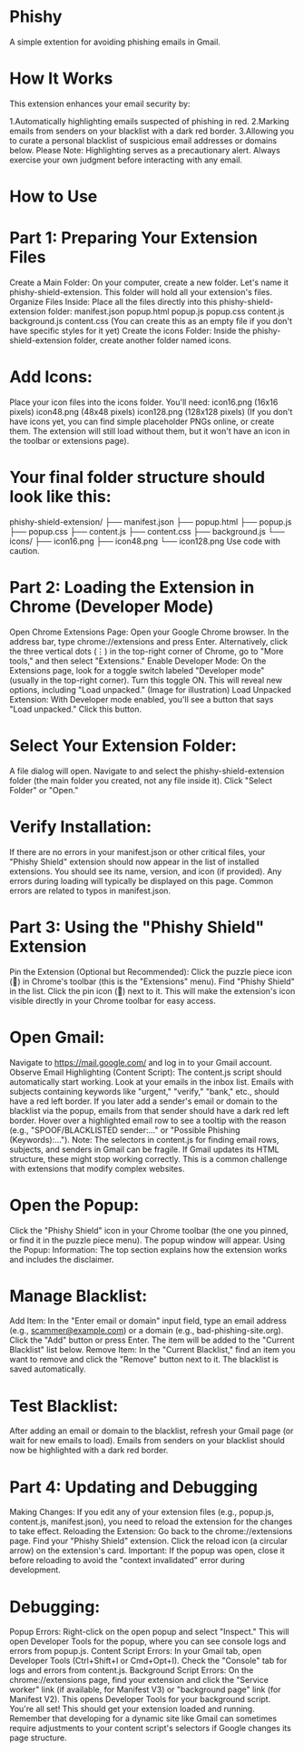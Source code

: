 # Phishy
A simple extention for avoiding phishing emails in Gmail.
# How It Works
This extension enhances your email security by:

1.Automatically highlighting emails suspected of phishing in red.
2.Marking emails from senders on your blacklist with a dark red border.
3.Allowing you to curate a personal blacklist of suspicious email addresses or domains below.
Please Note: Highlighting serves as a precautionary alert. Always exercise your own judgment before interacting with any email.


# How to Use

# Part 1: Preparing Your Extension Files
Create a Main Folder:
On your computer, create a new folder. Let's name it phishy-shield-extension. This folder will hold all your extension's files.
Organize Files Inside:
Place all the files directly into this phishy-shield-extension folder:
manifest.json
popup.html
popup.js
popup.css
content.js
background.js
content.css (You can create this as an empty file if you don't have specific styles for it yet)
Create the icons Folder:
Inside the phishy-shield-extension folder, create another folder named icons.
# Add Icons:
Place your icon files into the icons folder. You'll need:
icon16.png (16x16 pixels)
icon48.png (48x48 pixels)
icon128.png (128x128 pixels)
(If you don't have icons yet, you can find simple placeholder PNGs online, or create them. The extension will still load without them, but it won't have an icon in the toolbar or extensions page).
# Your final folder structure should look like this:
phishy-shield-extension/
├── manifest.json
├── popup.html
├── popup.js
├── popup.css
├── content.js
├── content.css
├── background.js
└── icons/
    ├── icon16.png
    ├── icon48.png
    └── icon128.png
Use code with caution.
# Part 2: Loading the Extension in Chrome (Developer Mode)
Open Chrome Extensions Page:
Open your Google Chrome browser.
In the address bar, type chrome://extensions and press Enter.
Alternatively, click the three vertical dots (⋮) in the top-right corner of Chrome, go to "More tools," and then select "Extensions."
Enable Developer Mode:
On the Extensions page, look for a toggle switch labeled "Developer mode" (usually in the top-right corner).
Turn this toggle ON. This will reveal new options, including "Load unpacked."
(Image for illustration)
Load Unpacked Extension:
With Developer mode enabled, you'll see a button that says "Load unpacked." Click this button.


# Select Your Extension Folder:
A file dialog will open. Navigate to and select the phishy-shield-extension folder (the main folder you created, not any file inside it).
Click "Select Folder" or "Open."
# Verify Installation:
If there are no errors in your manifest.json or other critical files, your "Phishy Shield" extension should now appear in the list of installed extensions.
You should see its name, version, and icon (if provided).
Any errors during loading will typically be displayed on this page. Common errors are related to typos in manifest.json.

# Part 3: Using the "Phishy Shield" Extension
Pin the Extension (Optional but Recommended):
Click the puzzle piece icon (🧩) in Chrome's toolbar (this is the "Extensions" menu).
Find "Phishy Shield" in the list.
Click the pin icon (📌) next to it. This will make the extension's icon visible directly in your Chrome toolbar for easy access.
# Open Gmail:
Navigate to https://mail.google.com/ and log in to your Gmail account.
Observe Email Highlighting (Content Script):
The content.js script should automatically start working.
Look at your emails in the inbox list.
Emails with subjects containing keywords like "urgent," "verify," "bank," etc., should have a red left border.
If you later add a sender's email or domain to the blacklist via the popup, emails from that sender should have a dark red left border.
Hover over a highlighted email row to see a tooltip with the reason (e.g., "SPOOF/BLACKLISTED sender:..." or "Possible Phishing (Keywords):...").
Note: The selectors in content.js for finding email rows, subjects, and senders in Gmail can be fragile. If Gmail updates its HTML structure, these might stop working correctly. This is a common challenge with extensions that modify complex websites.
# Open the Popup:
Click the "Phishy Shield" icon in your Chrome toolbar (the one you pinned, or find it in the puzzle piece menu).
The popup window will appear.
Using the Popup:
Information: The top section explains how the extension works and includes the disclaimer.
# Manage Blacklist:
Add Item: In the "Enter email or domain" input field, type an email address (e.g., scammer@example.com) or a domain (e.g., bad-phishing-site.org).
Click the "Add" button or press Enter.
The item will be added to the "Current Blacklist" list below.
Remove Item: In the "Current Blacklist," find an item you want to remove and click the "Remove" button next to it.
The blacklist is saved automatically.
# Test Blacklist:
After adding an email or domain to the blacklist, refresh your Gmail page (or wait for new emails to load).
Emails from senders on your blacklist should now be highlighted with a dark red border.
# Part 4: Updating and Debugging
Making Changes:
If you edit any of your extension files (e.g., popup.js, content.js, manifest.json), you need to reload the extension for the changes to take effect.
Reloading the Extension:
Go back to the chrome://extensions page.
Find your "Phishy Shield" extension.
Click the reload icon (a circular arrow) on the extension's card.
Important: If the popup was open, close it before reloading to avoid the "context invalidated" error during development.
# Debugging:
Popup Errors: Right-click on the open popup and select "Inspect." This will open Developer Tools for the popup, where you can see console logs and errors from popup.js.
Content Script Errors: In your Gmail tab, open Developer Tools (Ctrl+Shift+I or Cmd+Opt+I). Check the "Console" tab for logs and errors from content.js.
Background Script Errors: On the chrome://extensions page, find your extension and click the "Service worker" link (if available, for Manifest V3) or "background page" link (for Manifest V2). This opens Developer Tools for your background script.
You're all set! This should get your extension loaded and running. Remember that developing for a dynamic site like Gmail can sometimes require adjustments to your content script's selectors if Google changes its page structure.
